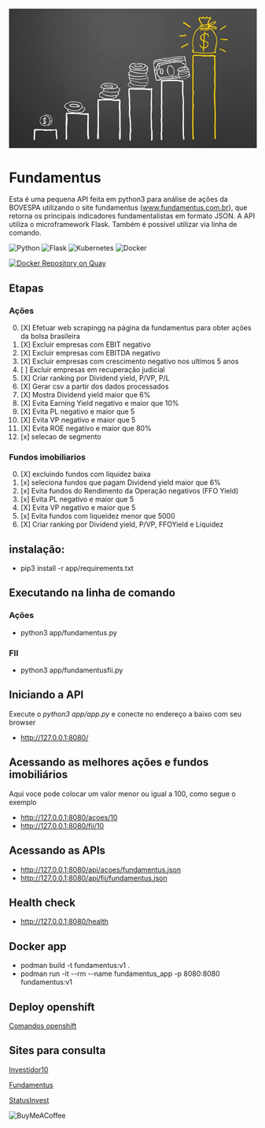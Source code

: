 ![alt text](imagens/investimento.jpg "Title")

# Fundamentus
Esta é uma pequena API feita em python3 para análise de ações da BOVESPA utilizando o site fundamentus (www.fundamentus.com.br), que retorna os principais indicadores fundamentalistas em formato JSON. A API utiliza o microframework Flask. Também é possível utilizar via linha de comando.

![Python](https://img.shields.io/badge/python-3670A0?style=for-the-badge&logo=python&logoColor=ffdd54)
![Flask](https://img.shields.io/badge/flask-%23000.svg?style=for-the-badge&logo=flask&logoColor=white)
![Kubernetes](https://img.shields.io/badge/kubernetes-%23326ce5.svg?style=for-the-badge&logo=kubernetes&logoColor=white)
![Docker](https://img.shields.io/badge/docker-%230db7ed.svg?style=for-the-badge&logo=docker&logoColor=white)


[![Docker Repository on Quay](https://quay.io/repository/lagomes/fundamentus/status "Docker Repository on Quay")](https://quay.io/repository/lagomes/fundamentus)

## Etapas

### Ações
0. [X] Efetuar web scrapingg na página da fundamentus para obter ações da bolsa brasileira
1. [X] Excluir empresas com EBIT negativo
2. [X] Excluir empresas com EBITDA negativo
3. [X] Excluir empresas com crescimento negativo nos ultimos 5 anos
4. [ ] Excluir empresas em recuperação judicial
5. [X] Criar ranking por Dividend yield, P/VP, P/L
6. [X] Gerar csv a partir dos dados processados
7. [X] Mostra Dividend yield maior que 6%
8. [X] Evita Earning Yield negativo e maior que 10%
9. [X] Evita PL negativo e maior que 5
10. [X] Evita VP negativo e maior que 5
11. [X] Evita ROE negativo e maior que 80%
12. [x] selecao de segmento

### Fundos imobiliarios
0. [X] excluindo fundos com liquidez baixa
1. [x] seleciona fundos que pagam Dividend yield maior que 6%
2. [x] Evita fundos do Rendimento da Operação negativos (FFO Yield)
3. [x] Evita PL negativo e maior que 5
4. [X] Evita VP negativo e maior que 5
5. [x] Evita fundos com liqueidez menor que 5000
6. [X] Criar ranking por Dividend yield, P/VP, FFOYield e Liquidez 

## instalação:
* pip3 install -r app/requirements.txt

## Executando na linha de comando
### Ações 
* python3 app/fundamentus.py
### FII
* python3 app/fundamentusfii.py

## Iniciando a API
Execute o _python3 app/app.py_ e conecte no endereço a baixo com seu browser

* http://127.0.0.1:8080/


## Acessando as melhores ações e fundos imobiliários
Aqui voce pode colocar um valor menor ou igual a 100, como segue o exemplo

* http://127.0.0.1:8080/acoes/10
* http://127.0.0.1:8080/fii/10

## Acessando as APIs
* http://127.0.0.1:8080/api/acoes/fundamentus.json
* http://127.0.0.1:8080/api/fii/fundamentus.json

## Health check
* http://127.0.0.1:8080/health

## Docker app
* podman build -t fundamentus:v1 .
* podman run -it --rm --name fundamentus_app -p 8080:8080 fundamentus:v1

## Deploy openshift
[Comandos openshift](https://github.com/laurobmb/fundamentus/blob/master/openshift.comandos.md)

## Sites para consulta 
[Investidor10](https://investidor10.com.br/)

[Fundamentus](https://fundamentus.com.br/)

[StatusInvest](https://statusinvest.com.br/)

![BuyMeACoffee](https://img.shields.io/badge/Buy%20Me%20a%20Coffee-ffdd00?style=for-the-badge&logo=buy-me-a-coffee&logoColor=black)
